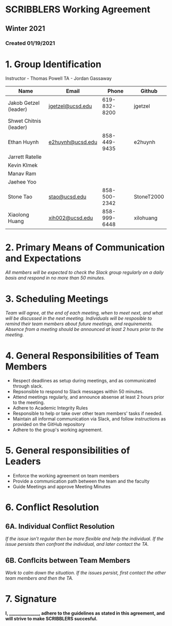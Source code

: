 # SCRIBBLERS Working Agreement
## Winter 2021
### Created 01/19/2021

# 1. Group Identification

Instructor - Thomas Powell
TA - Jordan Gassaway

| Name            | Email | Phone | Github |
| --------------- | ----- | ----- | ---- |
| Jakob Getzel (leader)    | jgetzel@ucsd.edu    | 619-832-8200      | jgetzel     |
| Shwet Chitnis (leader)     |      |       |      |
| Ethan Huynh   | e2huynh@ucsd.edu | 858-449-9435 | e2huynh |
| Jarrett Ratelle |       |       |      |
| Kevin Klmek     |       |       |      |
| Manav Ram       |       |       |      |
| Jaehee Yoo  |       |       |      |
| Stone Tao       |  stao@ucsd.edu     | 858-500-2342       |  StoneT2000    |
| Xiaolong Huang  | xih002@ucsd.edu | 858-999-6448 | xilohuang |

# 2. Primary Means of Communication and Expectations
*All members will be expected to check the Slack group regularly on a daily basis and respond in no more than 50 minutes.*

# 3. Scheduling Meetings
*Team will agree, at the end of each meeting, when to meet next, and what will be discussed in the next meeting. Individuals will be resposible to remind their team members about future meetings, and requirements. Absence from a meeting should be announced at least 2 hours prior to the meeting.*

# 4. General Responsibilities of Team Members
 - Respect deadlines as setup during meetings, and as communicated through slack.
 - Repsonsible to respond to Slack messages within 50 minutes.
 - Attend meetings regularly, and announce absense at least 2 hours prior to the meeting.
 - Adhere to Academic Integrity Rules
 - Responsible to help or take over other team members' tasks if needed.
 - Maintain all informal communication via Slack, and follow instructions as provided on the GitHub repository
 - Adhere to the group's working agreement.
 
# 5. General responsibilities of Leaders
  - Enforce the working agreement on team members
  - Provide a communication path between the team and the faculty
  - Guide Meetings and approve Meeting Minutes

# 6. Conflict Resolution
## 6A. Individual Conflict Resolution
*If the issue isn't regular then be more flexible and help the individual. If the issue persists then confront the individual, and later contact the TA.*
## 6B. Conflcits between Team Members
*Work to calm down the situation. If the issues persist, first contact the other team members and then the TA.*

# 7. Signature
**I, ______________, adhere to the guidelines as stated in this agreement, and will strive to make SCRIBBLERS succesful.**
